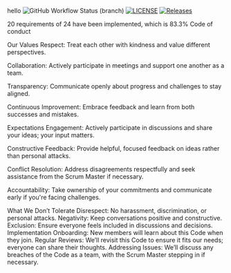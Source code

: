 hello
![GitHub Workflow Status (branch)](https://img.shields.io/github/actions/workflow/status/AlenSabu123/Coursework/main.yml?branch=master)
[![LICENSE](https://img.shields.io/github/license/AlenSabu123/sem.svg?style=flat-square)](https://github.com/AlenSabu123/sem/blob/master/LICENSE)
[![Releases](https://img.shields.io/github/release/AlenSabu123/sem/all.svg?style=flat-square)](https://github.com/AlenSabu123sem/releases)

20 requirements of 24 have been implemented, which is 83.3%
Code of conduct

Our Values
Respect: Treat each other with kindness and value different perspectives.

Collaboration: Actively participate in meetings and support one another as a team.

Transparency: Communicate openly about progress and challenges to stay aligned.

Continuous Improvement: Embrace feedback and learn from both successes and mistakes.

Expectations
Engagement: Actively participate in discussions and share your ideas; your input matters.

Constructive Feedback: Provide helpful, focused feedback on ideas rather than personal attacks.

Conflict Resolution: Address disagreements respectfully and seek assistance from the Scrum Master if necessary.

Accountability: Take ownership of your commitments and communicate early if you're facing challenges.

What We Don’t Tolerate
Disrespect: No harassment, discrimination, or personal attacks.
Negativity: Keep conversations positive and constructive.
Exclusion: Ensure everyone feels included in discussions and decisions.
Implementation
Onboarding: New members will learn about this Code when they join.
Regular Reviews: We’ll revisit this Code to ensure it fits our needs; everyone can share their thoughts.
Addressing Issues: We’ll discuss any breaches of the Code as a team, with the Scrum Master stepping in if necessary.
